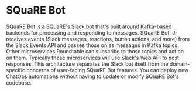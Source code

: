 # SQuaRE Bot

SQuaRE Bot is a SQuaRE's Slack bot that's built around Kafka-based backends for processing and responding to messages.
SQuaRE Bot, Jr receives events (Slack messages, reactions, button actions, and more) from the Slack Events API and passes those on as messages in Kafka topics.
Other microservices Roundtable can subscribe to those topics and act on on them.
Typically those microservices will use Slack's Web API to post responses.
This architecture separates the Slack bot itself from the domain-specific concerns of user-facing SQuaRE Bot features.
You can deploy new ChatOps automations without having to update or modify SQuaRE Bot's codebase.
